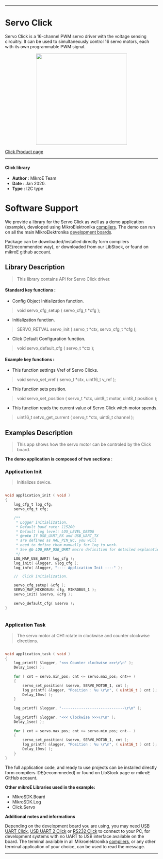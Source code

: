 
---
# Servo Click

Servo Click is a 16-channel PWM servo driver with the voltage sensing circuitry. It can be used to simultaneously control 16 servo motors, each with its own programmable PWM signal.

<p align="center">
  <img src="https://download.mikroe.com/images/click_for_ide/servo_click.png" height=300px>
</p>

[Click Product page](https://www.mikroe.com/servo-click)

---


#### Click library 

- **Author**        : MikroE Team
- **Date**          : Jan 2020.
- **Type**          : I2C type


# Software Support

We provide a library for the Servo Click 
as well as a demo application (example), developed using MikroElektronika 
[compilers](https://shop.mikroe.com/compilers). 
The demo can run on all the main MikroElektronika [development boards](https://shop.mikroe.com/development-boards).

Package can be downloaded/installed directly form compilers IDE(recommended way), or downloaded from our LibStock, or found on mikroE github account. 

## Library Description

> This library contains API for Servo Click driver.

#### Standard key functions :

- Config Object Initialization function.
> void servo_cfg_setup ( servo_cfg_t *cfg ); 
 
- Initialization function.
> SERVO_RETVAL servo_init ( servo_t *ctx, servo_cfg_t *cfg );

- Click Default Configuration function.
> void servo_default_cfg ( servo_t *ctx );


#### Example key functions :

- This function settings Vref of Servo Clicks.
> void servo_set_vref ( servo_t *ctx, uint16_t v_ref );
 
- This function sets position.
> void servo_set_position ( servo_t *ctx, uint8_t motor, uint8_t position );

- This function reads the current value of Servo Click witch motor spends.
> uint16_t setvo_get_current ( servo_t *ctx, uint8_t channel );

## Examples Description

> This app shows how the servo motor can be controled by the Click board.

**The demo application is composed of two sections :**

### Application Init 

> Initializes device.

```c

void application_init ( void )
{
    log_cfg_t log_cfg;
    servo_cfg_t cfg;

    /** 
     * Logger initialization.
     * Default baud rate: 115200
     * Default log level: LOG_LEVEL_DEBUG
     * @note If USB_UART_RX and USB_UART_TX 
     * are defined as HAL_PIN_NC, you will 
     * need to define them manually for log to work. 
     * See @b LOG_MAP_USB_UART macro definition for detailed explanation.
     */
    LOG_MAP_USB_UART( log_cfg );
    log_init( &logger, &log_cfg );
    log_info( &logger, "---- Application Init ----" );

    //  Click initialization.

    servo_cfg_setup( &cfg );
    SERVO_MAP_MIKROBUS( cfg, MIKROBUS_1 );
    servo_init( &servo, &cfg );
    
    servo_default_cfg( &servo );
}
  
```

### Application Task

> The servo motor at CH1 rotate in clockwise and counter clockwise directions.

```c

void application_task ( void )
{
    log_printf( &logger, "<<< Counter clockwise >>>\r\n" );
    Delay_1sec( );
    
    for ( cnt = servo.min_pos; cnt <= servo.max_pos; cnt++ )
    {
        servo_set_position( &servo, SERVO_MOTOR_1, cnt );
        log_printf( &logger, "Position : %u \r\n", ( uint16_t ) cnt );
        Delay_10ms( );
    }
    
    log_printf( &logger, "-----------------------------\r\n" );
    
    log_printf( &logger, "<<< Clockwise >>>\r\n" );
    Delay_1sec( );
    
    for ( cnt = servo.max_pos; cnt >= servo.min_pos; cnt-- )
    {
        servo_set_position( &servo, SERVO_MOTOR_1, cnt );
        log_printf( &logger, "Position : %u \r\n", ( uint16_t ) cnt );
        Delay_10ms( );
    }
} 

```

The full application code, and ready to use projects can be  installed directly form compilers IDE(recommneded) or found on LibStock page or mikroE GitHub accaunt.

**Other mikroE Libraries used in the example:** 

- MikroSDK.Board
- MikroSDK.Log
- Click.Servo

**Additional notes and informations**

Depending on the development board you are using, you may need 
[USB UART Click](https://shop.mikroe.com/usb-uart-click), 
[USB UART 2 Click](https://shop.mikroe.com/usb-uart-2-click) or 
[RS232 Click](https://shop.mikroe.com/rs232-click) to connect to your PC, for 
development systems with no UART to USB interface available on the board. The 
terminal available in all Mikroelektronika 
[compilers](https://shop.mikroe.com/compilers), or any other terminal application 
of your choice, can be used to read the message.



---
